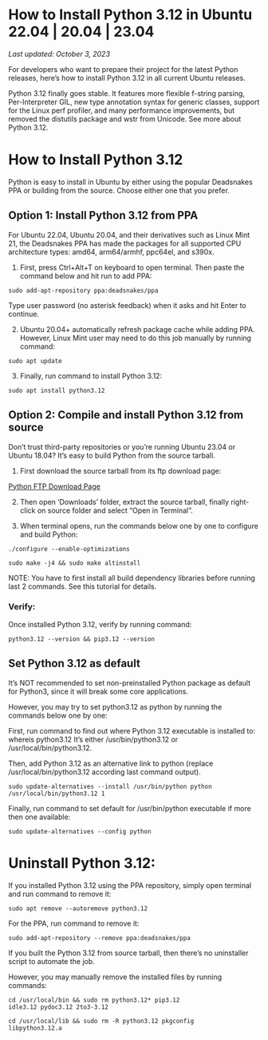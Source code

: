 # How to Install Python 3.12 in Ubuntu 22.04 | 20.04 | 23.04

*Last updated: October 3, 2023*

For developers who want to prepare their project for the latest Python releases, here’s how to install Python 3.12 in all current Ubuntu releases.

Python 3.12 finally goes stable. It features more flexible f-string parsing, Per-Interpreter GIL, new type annotation syntax for generic classes, support for the Linux perf profiler, and many performance improvements, but removed the distutils package and wstr from Unicode. See more about Python 3.12.

# How to Install Python 3.12
Python is easy to install in Ubuntu by either using the popular Deadsnakes PPA or building from the source. Choose either one that you prefer.

## Option 1: Install Python 3.12 from PPA
For Ubuntu 22.04, Ubuntu 20.04, and their derivatives such as Linux Mint 21, the Deadsnakes PPA has made the packages for all supported CPU architecture types: amd64, arm64/armhf, ppc64el, and s390x.

1. First, press Ctrl+Alt+T on keyboard to open terminal. Then paste the command below and hit run to add PPA:

<code>sudo add-apt-repository ppa:deadsnakes/ppa</code>

Type user password (no asterisk feedback) when it asks and hit Enter to continue.

2. Ubuntu 20.04+ automatically refresh package cache while adding PPA. However, Linux Mint user may need to do this job manually by running command:

<code>sudo apt update</code>

3. Finally, run command to install Python 3.12:

<code>sudo apt install python3.12</code>

## Option 2: Compile and install Python 3.12 from source

Don’t trust third-party repositories or you’re running Ubuntu 23.04 or Ubuntu 18.04? It’s easy to build Python from the source tarball.

1. First download the source tarball from its ftp download page:

[Python FTP Download Page](#)

2. Then open ‘Downloads’ folder, extract the source tarball, finally right-click on source folder and select “Open in Terminal”.

3. When terminal opens, run the commands below one by one to configure and build Python:

<code>./configure --enable-optimizations</code>

<code>sudo make -j4 && sudo make altinstall</code>

NOTE: You have to first install all build dependency libraries before running last 2 commands. See this tutorial for details.

### Verify:

Once installed Python 3.12, verify by running command:

<code>python3.12 --version && pip3.12 --version</code>

## Set Python 3.12 as default

It’s NOT recommended to set non-preinstalled Python package as default for Python3, since it will break some core applications.

However, you may try to set python3.12 as python by running the commands below one by one:

First, run command to find out where Python 3.12 executable is installed to:
whereis python3.12
It’s either /usr/bin/python3.12 or /usr/local/bin/python3.12.

Then, add Python 3.12 as an alternative link to python (replace /usr/local/bin/python3.12 according last command output).

<code>sudo update-alternatives --install /usr/bin/python python /usr/local/bin/python3.12 1</code>

Finally, run command to set default for /usr/bin/python executable if more then one available:

<code>sudo update-alternatives --config python</code>

# Uninstall Python 3.12:
If you installed Python 3.12 using the PPA repository, simply open terminal and run command to remove it:

<code>sudo apt remove --autoremove python3.12</code>

For the PPA, run command to remove it:

<code>sudo add-apt-repository --remove ppa:deadsnakes/ppa</code>

If you built the Python 3.12 from source tarball, then there’s no uninstaller script to automate the job.

However, you may manually remove the installed files by running commands:

<code>cd /usr/local/bin && sudo rm python3.12* pip3.12 idle3.12 pydoc3.12 2to3-3.12</code>

<code>cd /usr/local/lib && sudo rm -R python3.12 pkgconfig libpython3.12.a</code>